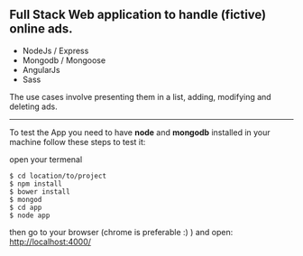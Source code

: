 Full Stack Web application to handle (fictive) online ads. 
----------

 - NodeJs / Express 
 - Mongodb / Mongoose 
 - AngularJs
 -  Sass

The use cases involve presenting them in a list, adding, modifying and deleting ads.


----------


To test the App you need to have **node** and **mongodb** installed in your machine follow these steps to test it:

open your termenal

    $ cd location/to/project
    $ npm install
    $ bower install
    $ mongod
    $ cd app 
    $ node app

then go to your browser (chrome is preferable :) ) and open:
 [http://localhost:4000/](http://localhost:4000/)
